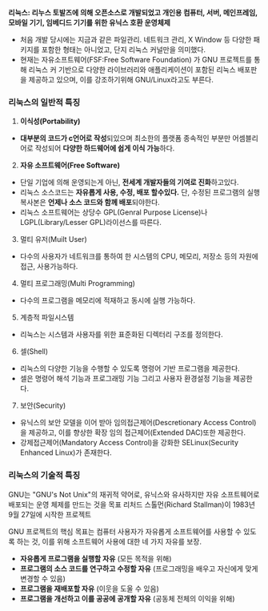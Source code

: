 **리눅스: 리누스 토발즈에 의해 오픈소스로 개발되었고  개인용 컴퓨터, 서버, 메인프레임, 모바일 기기, 임베디드 기기를 위한 유닉스 호환 운영체제**

- 처음 개발 당시에는 지금과 같은 파일관리. 네트워크 관리, X Window 등
  다양한 패키지를 포함한 형태는 아니었고, 단지 리눅스 커널만을 의미했다.
- 현재는 자유소프트웨어(FSF:Free Software Foundation) 가 GNU 프로젝트를 통해 리눅스 커 기반으로 다양한 라이브러리와 애플리케이션이 포함된 리눅스 배포판을 제공하고 있으며, 이를 강조하기위해 GNU/Linux라고도 부른다.

### 리눅스의 일반적 특징

1. **이식성(Portability)**
- **대부분의 코드가 c언어로 작성**되있으며 최소한의 플랫폼 종속적인 부분만 어셈블리어로 작성되어 **다양한 하드웨어에 쉽게 이식 가능**하다.

2. **자유 소프트웨어(Free Software)**
- 단일 기업에 의해 운영되는게 아닌, **전세계 개발자들의 기여로 진화**하고있다.
- 리눅스 소스코드는 **자유롭게 사용, 수정, 배포 할수있다.** 단, 수정된 프로그램의 실행 복사본은 **언제나 소스 코드와 함께 배포**되야한다.
- 리눅스 소프트웨어는 상당수 GPL(Genral Purpose License)나 LGPL(Library/Lesser GPL)라이선스를 따른다.

3. 멀티 유저(Muilt User)
- 다수의 사용자가 네트워크를 통하여 한 시스템의 CPU, 메모리, 저장소 등의 자원에 접근, 사용가능하다.

4. 멀티 프로그래밍(Multi Programming)
- 다수의 프로그램을 메모리에 적재하고 동시에 실행 가능하다.

5. 계층적 파일시스템
- 리눅스는 시스템과 사용자를 위한 표준화된 디렉터리 구조를 정의한다.

6. 셀(Shell)
- 리눅스의 다양한 기능을 수행할 수 있도록 명령어 기반 프로그램을 제공한다.
- 셀은 명령어 해석 기능과 프로그래밍 기능 그리고 사용자 환경설정 기능을 제공한다.

7. 보안(Security)
- 유닉스의 보안 모델을 이어 받아 임의접근제어(Descretionary Access Control)을 제공하고, 이를 향상한 확장 임의 접근제어(Extended DAC)또한 제공한다.
- 강제접근제어(Mandatory Access Control)을 강화한 SELinux(Security Enhanced Linux)가 존재한다.

### 리눅스의 기술적 특징


GNU는 "GNU's Not Unix"의 재귀적 약어로, 유닉스와 유사하지만 자유 소프트웨어로 배포되는 운영 체제를 만드는 것을 목표
리처드 스톨먼(Richard Stallman)이 1983년 9월 27일에 시작한 프로젝트

GNU 프로젝트의 핵심 목표는 컴퓨터 사용자가 자유롭게 소프트웨어를 사용할 수 있도록 하는 것, 이를 위해 소프트웨어 사용에 대한 네 가지 자유를 보장.

- **자유롭게 프로그램을 실행할 자유** (모든 목적을 위해)
- **프로그램의 소스 코드를 연구하고 수정할 자유** (프로그래밍을 배우고 자신에게 맞게 변경할 수 있음)
- **프로그램을 재배포할 자유** (이웃을 도울 수 있음)
- **프로그램을 개선하고 이를 공공에 공개할 자유** (공동체 전체의 이익을 위해)


